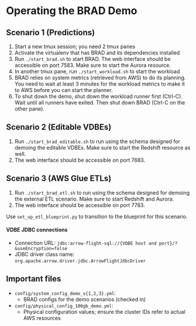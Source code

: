 # Operating the BRAD Demo

## Scenario 1 (Predictions)

1. Start a new tmux session; you need 2 tmux panes
2. Activate the virtualenv that has BRAD and its dependencies installed
3. Run `./start_brad.sh` to start BRAD. The web interface should be accessible
   on port 7583. Make sure to start the Aurora resource.
4. In another tmux pane, run `./start_workload.sh` to start the workload
5. BRAD relies on system metrics (retrieved from AWS) to do its planning. You
   need to wait at least 3 minutes for the workload metrics to make it to AWS
   before you can start the planner.
6. To shut down the demo, shut down the workload runner first (Ctrl-C). Wait
   until all runners have exited. Then shut down BRAD (Ctrl-C on the other pane).

## Scenario 2 (Editable VDBEs)

1. Run `./start_brad_editable.sh` to run using the schema designed for demoing the
   editable VDBEs. Make sure to start the Redshift resource as well.
2. The web interface should be accessible on port 7683.

## Scenario 3 (AWS Glue ETLs)

1. Run `./start_brad_etl.sh` to run using the schema designed for demoing the
   external ETL scenario. Make sure to start Redshift and Aurora.
2. The web interface should be accessible on port 7783.

Use `set_up_etl_blueprint.py` to transition to the blueprint for this scenario.

#### VDBE JDBC connections

- Connection URL: `jdbc:arrow-flight-sql://{VDBE host and port}/?&useEncryption=false`
- JDBC driver class name: `org.apache.arrow.driver.jdbc.ArrowFlightJdbcDriver`

## Important files

- `config/system_config_demo_s{1,2,3}.yml`:
  - BRAD configs for the demo scenarios (checked in)
- `config/physical_config_100gb_demo.yml`:
  - Physical configuration values; ensure the cluster IDs refer to actual AWS resources
